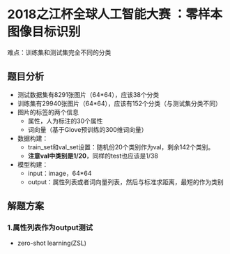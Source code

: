 # 2018之江杯全球人工智能大赛 ：零样本图像目标识别

难点：训练集和测试集完全不同的分类

## 题目分析

- 测试数据集有8291张图片（64*64），应该38个分类
- 训练集有29940张图片（64*64），应该有152个分类（与测试集分类不同）
- 图片的标签的两个信息
  - 属性，人为标注的30个属性
  - 词向量（基于Glove预训练的300维词向量）
- 数据构建：
  - train_set和val_set设置：随机份20个类别作为val，剩余142个类别。
  - **注意val中类别是1/20**，同样的test也应该是1/38
- 模型构建：
  - input：image，64*64
  - output：属性列表或者词向量列表，然后与标准求距离，最短的作为类别

## 解题方案

### 1.属性列表作为output测试
- zero-shot learning(ZSL)